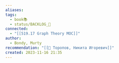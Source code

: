 ```yaml
---
aliases: 
tags:
  - book📚
  - status/BACKLOG_🌰
connected:
  - "[[519.17 Graph Theory MOC]]"
author:
  - Bondy, Murty
recommendation: "[[👤 Торопов, Никита Игоревич]]"
created: 2023-11-16 21:35
---
```




